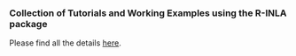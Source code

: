 ### Collection of Tutorials and Working Examples using the R-INLA package

Please find all the details [here](https://lisa-gm.github.io/r-inla-docs-and-tutorials/).

